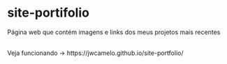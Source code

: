 # site-portifolio
Página web que contém imagens e links dos meus projetos mais recentes

<br>
Veja funcionando -> https://jwcamelo.github.io/site-portfolio/

